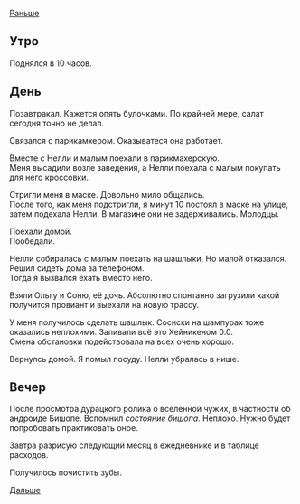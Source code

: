 [Раньше](2020.03.28.md)
## Утро
Поднялся в 10 часов.
## День
Позавтракал. Кажется опять булочками. По крайней мере, салат сегодня точно не делал.

Связался с парикамхером. Оказыватеся она работает.

Вместе с Нелли и малым поехали в парикмахерскую.  
Меня высадили возле заведения, а Нелли поехала с малым покупать для него кроссовки.

Стригли меня в маске. Довольно мило общались.  
После того, как меня подстригли, я минут 10 постоял в маске на улице, затем подехала Нелли. В магазине они не задерживались. Молодцы.

Поехали домой.  
Пообедали.

Нелли собиралась с малым поехать на шашлыки. Но малой отказался. Решил сидеть дома за телефоном.  
Тогда я вызвался ехать вместо него.

Взяли Ольгу и Соню, её дочь. Абсолютно спонтанно загрузили какой получится провиант и выехали на новую трассу.

У меня получилось сделать шашлык. Сосиски на шампурах тоже оказались неплохими. Запивали всё это Хейникеном 0.0.  
Смена обстановки подействовала на всех очень хорошо.

Вернулсь домой. Я помыл посуду. Нелли убралась в нише.
## Вечер
После просмотра дурацкого ролика о вселенной чужих, в частности об андроиде Бишопе. Вспомнил *состояние бишопа*. Неплохо. Нужно будет попробовать практиковать оное.

Завтра разрисую следующий месяц в ежедневнике и в таблице расходов.

Получилось почистить зубы.

[Дальше](2020.03.30.md)
